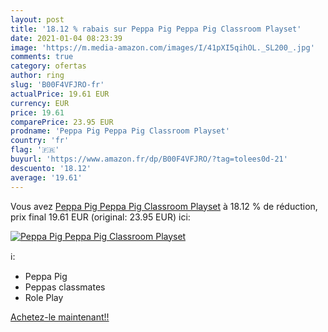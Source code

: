 ```yaml
---
layout: post
title: '18.12 % rabais sur Peppa Pig Peppa Pig Classroom Playset'
date: 2021-01-04 08:23:39
image: 'https://m.media-amazon.com/images/I/41pXI5qihOL._SL200_.jpg'
comments: true
category: ofertas
author: ring
slug: 'B00F4VFJRO-fr'
actualPrice: 19.61 EUR
currency: EUR
price: 19.61
comparePrice: 23.95 EUR
prodname: 'Peppa Pig Peppa Pig Classroom Playset'
country: 'fr'
flag: '🇫🇷'
buyurl: 'https://www.amazon.fr/dp/B00F4VFJRO/?tag=tolees0d-21'
descuento: '18.12'
average: '19.61'
---
```


Vous avez [Peppa Pig Peppa Pig Classroom Playset](https://www.amazon.fr/dp/B00F4VFJRO/?tag=tolees0d-21)  à  18.12 % de réduction, prix final  19.61 EUR (original: 23.95 EUR) ici:

[![Peppa Pig Peppa Pig Classroom Playset](https://m.media-amazon.com/images/I/41pXI5qihOL._SL200_.jpg)](https://www.amazon.fr/dp/B00F4VFJRO/?tag=tolees0d-21)

ℹ️:

- Peppa Pig
- Peppas classmates
- Role Play

[Achetez-le maintenant!!](https://www.amazon.fr/dp/B00F4VFJRO/?tag=tolees0d-21)
